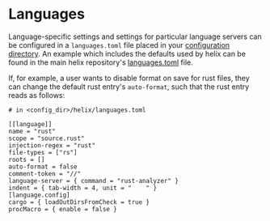 # Languages

Language-specific settings and settings for particular language servers can be configured in a `languages.toml` file placed in your [configuration directory](./configuration.md). An example which includes the defaults used by helix can be found in the main helix repository's [languages.toml](https://github.com/helix-editor/helix/blob/master/languages.toml) file.

If, for example, a user wants to disable format on save for rust files, they can change the default rust entry's `auto-format`, such that the rust entry reads as follows:

```
# in <config_dir>/helix/languages.toml

[[language]]
name = "rust"
scope = "source.rust"
injection-regex = "rust"
file-types = ["rs"]
roots = []
auto-format = false
comment-token = "//"
language-server = { command = "rust-analyzer" }
indent = { tab-width = 4, unit = "    " }
[language.config]
cargo = { loadOutDirsFromCheck = true }
procMacro = { enable = false }
```

